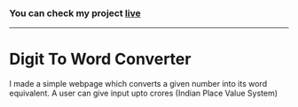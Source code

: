 ### You can check my project [live](https://saurabhc24.github.io/digit-to-word/)
<hr>

# Digit To Word Converter

I made a simple webpage which converts a given number into its word equivalent. A user can give input upto crores (Indian Place Value System) 
